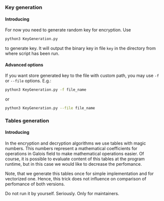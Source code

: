 ### Key generation

#### Introducing

For now you need to generate random key for encryption. Use
```bash
python3 KeyGeneration.py
```
to generate key. It will output the binary key in file `key` in the directory
from where script has been run.

#### Advanced options

If you want store generated key to the file with custom path, you may use `-f`
or `--file` options. E.g.:

```bash
python3 KeyGeneration.py -f file_name
```

or

```bash
python3 KeyGeneration.py --file file_name
```

### Tables generation

#### Introducing

In the encryption and decryption algorithms we use tables with magic numbers.
This numbers represent a mathematical coefficients for operations in Galois
field to make mathematical operations easier. Of course, it is possible to
evaluate content of this tables at the program runtime, but in this case we
would like to decrease the perfomance.

Note, that we generate this tables once for simple implementation and for
vectorized one. Hence, this trick does not influence on comparison of perfomance
of both versions.

Do not run it by yourself. Seriously. Only for maintainers.

